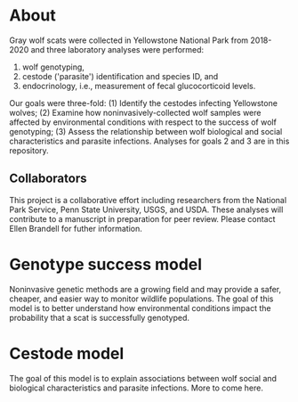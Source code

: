 # About
Gray wolf scats were collected in Yellowstone National Park from 2018-2020 and three laboratory analyses were performed:
1. wolf genotyping,
2. cestode ('parasite') identification and species ID, and
3. endocrinology, i.e., measurement of fecal glucocorticoid levels.

Our goals were three-fold: (1) Identify the cestodes infecting Yellowstone wolves; (2) Examine how noninvasively-collected wolf samples were affected by environmental conditions with respect to the success of wolf genotyping; (3) Assess the relationship between wolf biological and social characteristics and parasite infections. Analyses for goals 2 and 3 are in this repository.

## Collaborators
This project is a collaborative effort including researchers from the National Park Service, Penn State University, USGS, and USDA. These analyses will contribute to a manuscript in preparation for peer review. Please contact Ellen Brandell for futher information.

# Genotype success model
Noninvasive genetic methods are a growing field and may provide a safer, cheaper, and easier way to monitor wildlife populations. The goal of this model is to better understand how environmental conditions impact the probability that a scat is successfully genotyped.

# Cestode model
The goal of this model is to explain associations between wolf social and biological characteristics and parasite infections.
More to come here.
